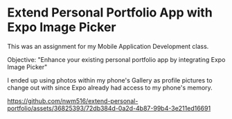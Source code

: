 # Extend Personal Portfolio App with Expo Image Picker
This was an assignment for my Mobile Application Development class.

Objective: "Enhance your existing personal portfolio app by integrating Expo Image Picker"

I ended up using photos within my phone's Gallery as profile pictures to change out with since Expo already had access to my phone's memory.

https://github.com/nwm516/extend-personal-portfolio/assets/36825393/72db384d-0a2d-4b87-99b4-3e211ed16691

